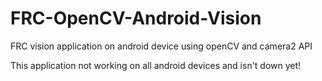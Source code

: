 # FRC-OpenCV-Android-Vision
FRC vision application on android device using openCV and camera2 API

This application not working on all android devices and isn't down yet!
